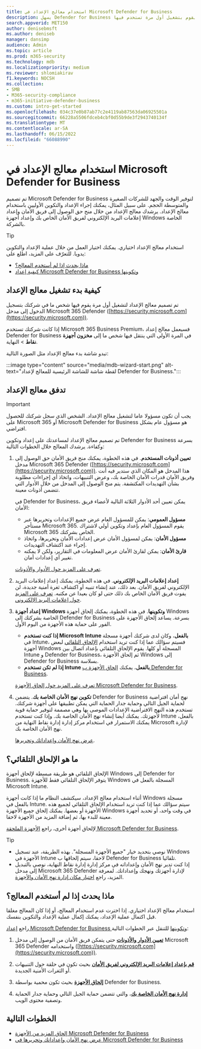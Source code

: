 ```yaml
---
title: استخدام معالج الإعداد في Microsoft Defender for Business
description: يسهل Defender for Business عملية الإعداد باستخدام معالج يقوم بتشغيل أول مرة تستخدم فيها Defender for Business. تعرف على كيفية عمل معالج الإعداد.
search.appverid: MET150
author: denisebmsft
ms.author: deniseb
manager: dansimp
audience: Admin
ms.topic: article
ms.prod: m365-security
ms.technology: mdb
ms.localizationpriority: medium
ms.reviewer: shlomiakirav
f1.keywords: NOCSH
ms.collection:
- SMB
- M365-security-compliance
- m365-initiative-defender-business
ms.custom: intro-get-started
ms.openlocfilehash: 034c37e0b87ab77c2e4119ab87563da06925501a
ms.sourcegitcommit: 66228a5506fdceb4cbf0d55b9de3f2943740134f
ms.translationtype: MT
ms.contentlocale: ar-SA
ms.lasthandoff: 06/15/2022
ms.locfileid: "66088990"
---
```

# <a name="use-the-setup-wizard-in-microsoft-defender-for-business"></a>استخدام معالج الإعداد في Microsoft Defender for Business

تم تصميم Microsoft Defender for Business لتوفير الوقت والجهد للشركات الصغيرة والمتوسطة الحجم. على سبيل المثال، يمكنك إجراء الإعداد والتكوين الأوليين باستخدام معالج الإعداد. يرشدك معالج الإعداد من خلال منح حق الوصول إلى فريق الأمان وإعداد إعلامات البريد الإلكتروني لفريق الأمان الخاص بك وإعداد أجهزة Windows الخاصة بالشركة.


> [!TIP]
> استخدام معالج الإعداد اختياري. يمكنك اختيار العمل من خلال عملية الإعداد والتكوين يدويا. للتعرّف على المزيد، اطلع على:
> - [ماذا يحدث إذا لم أستخدم المعالج؟](#what-happens-if-i-dont-use-the-wizard)
> - [كيفية إعداد Microsoft Defender for Business وتكوينها](mdb-setup-configuration.md)

## <a name="how-to-start-the-setup-wizard"></a>كيفية بدء تشغيل معالج الإعداد

تم تصميم معالج الإعداد لتشغيل أول مرة يقوم فيها شخص ما في شركتك بتسجيل الدخول إلى مدخل Microsoft 365 Defender ([https://security.microsoft.com](https://security.microsoft.com)). 

إذا كانت شركتك تستخدم Microsoft 365 Business Premium، فسيعمل معالج إعداد Defender for Business في المرة الأولى التي ينتقل فيها شخص ما إلى **مخزون أجهزة** **نقاط** >  النهاية. 

تبدو شاشة بدء معالج الإعداد مثل الصورة التالية:

:::image type="content" source="media/mdb-wizard-start.png" alt-text="لقطة شاشة للشاشة الرئيسية للمعالج لإعداد Defender for Business.":::

## <a name="the-setup-wizard-flow"></a>تدفق معالج الإعداد

> [!IMPORTANT]
> يجب أن تكون مسؤولا عاما لتشغيل معالج الإعداد. الشخص الذي سجل شركتك للحصول على Microsoft 365 أو Microsoft Defender for Business هو مسؤول عام بشكل افتراضي.

تم تصميم معالج الإعداد لمساعدتك على إعداد وتكوين Defender for Business بسرعة وكفاءة. يرشدك المعالج خلال الخطوات التالية:

1. **تعيين أذونات المستخدم**. في هذه الخطوة، يمكنك منح فريق الأمان حق الوصول إلى مدخل Microsoft 365 Defender ([https://security.microsoft.com](https://security.microsoft.com)). هذا المدخل هو المكان الذي ستدير فيه أنت وفريق الأمان قدرات الأمان الخاصة بك، وعرض التنبيهات، واتخاذ أي إجراءات مطلوبة بشأن التهديدات المكتشفة. يتم منح الوصول إلى المدخل من خلال الأدوار التي تتضمن أذونات معينة.

   في Defender for Business، يمكن تعيين أحد الأدوار الثلاثة التالية لأعضاء فريق الأمان:<br/>
   
   - **مسؤول العمومي**: يمكن للمسؤول العام عرض جميع الإعدادات وتحريرها عبر مستأجر Microsoft 365. يقوم المسؤول العام بإعداد وتكوين أولي لاشتراك Microsoft 365 الخاص بشركتك. 
   - **مسؤول الأمان**: يمكن لمسؤول الأمان عرض إعدادات الأمان وتحريرها، واتخاذ إجراء عند اكتشاف التهديدات.
   - **قارئ الأمان**: يمكن لقارئ الأمان عرض المعلومات في التقارير، ولكن لا يمكنه تغيير أي إعدادات أمان. 

   [تعرف على المزيد حول الأدوار والأذونات](mdb-roles-permissions.md). 

2. **إعداد إعلامات البريد الإلكتروني**. في هذه الخطوة، يمكنك إعداد إعلامات البريد الإلكتروني لفريق الأمان. بعد ذلك، عند إنشاء تنبيه أو اكتشاف ثغرة أمنية جديدة، لن يفوت فريق الأمان الخاص بك ذلك حتى لو كان بعيدا عن مكتبه. [تعرف على المزيد حول إعلامات البريد الإلكتروني](mdb-email-notifications.md). 

3. **إعداد أجهزة Windows وتكوينها**. في هذه الخطوة، يمكنك إلحاق أجهزة Windows الخاصة بشركتك إلى Defender for Business بسرعة. يساعد إلحاق الأجهزة على الفور على حماية هذه الأجهزة من اليوم الأول. 

   - **إذا كنت تستخدم Microsoft Intune بالفعل**، وكان لدى شركتك أجهزة مسجلة في Intune، فسيتم سؤالك عما إذا كنت تريد استخدام [الإلحاق التلقائي](#what-is-automatic-onboarding) لبعض أجهزة Windows المسجلة أو كلها. يقوم الإلحاق التلقائي بإعداد اتصال بين Intune و Defender for Business، ثم إلحاق الأجهزة Windows إلى Defender for Business بسلاسة. 
   - **إذا لم تكن تستخدم Intune بالفعل**، يمكنك [إلحاق الأجهزة ب Defender for Business](mdb-onboard-devices.md). 
   
   [تعرف على المزيد حول إلحاق الأجهزة Microsoft Defender for Business](mdb-onboard-devices.md).
   
4. **تكوين نهج الأمان الخاصة بك**. يتضمن Defender for Business نهج أمان افتراضية لحماية الجيل التالي وحماية جدار الحماية التي يمكن تطبيقها على أجهزة شركتك. تستخدم هذه النهج الافتراضية الإعدادات الموصى بها وهي مصممة لتوفير حماية قوية لأجهزتك. يمكنك أيضا إنشاء نهج الأمان الخاصة بك. وإذا كنت تستخدم Intune بالفعل، يمكنك الاستمرار في استخدام مركز إدارة إدارة نقاط النهاية من Microsoft لإدارة نهج الأمان الخاصة بك.

   [عرض نهج الأمان وإعداداتك وتحريرها](mdb-configure-security-settings.md).

## <a name="what-is-automatic-onboarding"></a>ما هو الإلحاق التلقائي؟

الإلحاق التلقائي هو طريقة مبسطة لإلحاق أجهزة Windows إلى Defender for Business. يتوفر الإلحاق التلقائي فقط للأجهزة Windows المسجلة بالفعل في Microsoft Intune. 

أثناء استخدام معالج الإعداد، سيكتشف النظام ما إذا كانت أجهزة Windows مسجلة بالفعل في Intune. سيتم سؤالك عما إذا كنت تريد استخدام الإلحاق التلقائي لجميع هذه الأجهزة أو بعضها. يمكنك إلحاق جميع الأجهزة Windows في وقت واحد، أو تحديد أجهزة معينة للبدء بها، ثم إضافة المزيد من الأجهزة لاحقا. 

لإلحاق أجهزة أخرى، راجع [الأجهزة الملحقة Microsoft Defender for Business](mdb-onboard-devices.md).

> [!TIP]
> - نوصي بتحديد خيار "جميع الأجهزة المسجلة". بهذه الطريقة، عند تسجيل Windows الأجهزة في Intune لاحقا، سيتم إلحاقها ب Defender for Business تلقائيا. 
> - إذا كنت تدير نهج الأمان وإعداداته في مركز إدارة إدارة نقاط النهاية، نوصي بالتبديل إلى مدخل Microsoft 365 Defender لإدارة أجهزتك ونهجك وإعداداتك. لمعرفة المزيد، راجع [اختيار مكان إدارة نهج الأمان والأجهزة](mdb-configure-security-settings.md#choose-where-to-manage-security-policies-and-devices).

## <a name="what-happens-if-i-dont-use-the-wizard"></a>ماذا يحدث إذا لم أستخدم المعالج؟

استخدام معالج الإعداد اختياري. إذا اخترت عدم استخدام المعالج، أو إذا كان المعالج مغلقا قبل اكتمال عملية الإعداد، يمكنك إكمال عملية الإعداد والتكوين بنفسك. 

راجع [إعداد Microsoft Defender for Business وتكوينها](mdb-setup-configuration.md) للتنقل عبر الخطوات التالية:

1. **[تعيين الأدوار والأذونات](mdb-roles-permissions.md)** حتى يتمكن فريق الأمان من الوصول إلى مدخل Microsoft 365 Defender واستخدامه ([https://security.microsoft.com](https://security.microsoft.com)).

2. **[قم بإعداد إعلامات البريد الإلكتروني لفريق الأمان](mdb-email-notifications.md)** بحيث تكون في حلقة حول التنبيهات أو الثغرات الأمنية الجديدة.

3. **[إلحاق الأجهزة](mdb-onboard-devices.md)** بحيث تكون محمية بواسطة Defender for Business.

4. **[إدارة نهج الأمان الخاصة بك](mdb-configure-security-settings.md)**، والتي تتضمن حماية الجيل التالي وحماية جدار الحماية وتصفية محتوى الويب.

## <a name="next-steps"></a>الخطوات التالية

- [إلحاق المزيد من الأجهزة Microsoft Defender for Business](mdb-onboard-devices.md)
- [عرض نهج الأمان وإعداداتك وتحريرها في Microsoft Defender for Business](mdb-configure-security-settings.md)